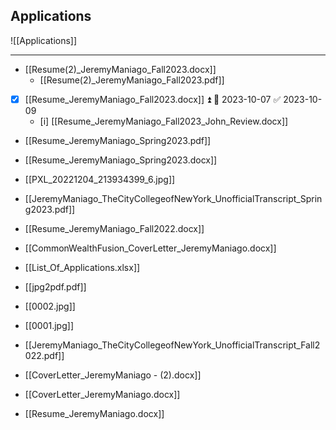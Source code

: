 ## Applications

![[Applications]]

---

- [[Resume(2)_JeremyManiago_Fall2023.docx]]
	- [[Resume(2)_JeremyManiago_Fall2023.pdf]]

- [x] [[Resume_JeremyManiago_Fall2023.docx]] ⏫ 📅 2023-10-07 ✅ 2023-10-09
	- [i] [[Resume_JeremyManiago_Fall2023_John_Review.docx]]

- [[Resume_JeremyManiago_Spring2023.pdf]]

- [[Resume_JeremyManiago_Spring2023.docx]]

- [[PXL_20221204_213934399_6.jpg]]

- [[JeremyManiago_TheCityCollegeofNewYork_UnofficialTranscript_Spring2023.pdf]]

- [[Resume_JeremyManiago_Fall2022.docx]]

- [[CommonWealthFusion_CoverLetter_JeremyManiago.docx]]

- [[List_Of_Applications.xlsx]]

- [[jpg2pdf.pdf]]

- [[0002.jpg]]

- [[0001.jpg]]

- [[JeremyManiago_TheCityCollegeofNewYork_UnofficialTranscript_Fall2022.pdf]]

- [[CoverLetter_JeremyManiago - (2).docx]]

- [[CoverLetter_JeremyManiago.docx]]

- [[Resume_JeremyManiago.docx]]
